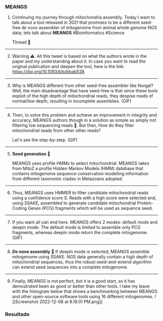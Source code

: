### MEANGS

1. Continuing my journey through mitochondria assembly. Today I want to talk about a tool released in 2021 that promises to be a different seed-free *de novo* assembler of mitogenome from animal whole genome NGS data; lets talk about **MEANGS** #Bioinformatics #Science 
	
	Thread 🧵
---
2.  Warning ⚠️: All this tweet is based on what the authors wrote in the paper and my understanding about it. In case you want to read the original publication and deepen the tool, here is the link: https://doi.org/10.1093/bib/bbab538
 ----
3. Why is MEANGS different from other seed-free assembler like Norgal? Well, the main disadvantage that have seed-free is that since these tools exploit of the high depth of mitochondrial reads, they despise reads of normal/low depth, resulting in incomplete assemblies. (GIF)
----
4. Then, to solve this problem and achieve an improvement in integrity and accuracy, MEANGS authors though in a solution as simple as simply not filtering low sequencing reads 🥴. But then,  How do they filter mitochondrial reads from other other reads? 
	
	Let's see the step-by-step. (GIF)
----
5.  **Seed generation** 🫘 

	MEANGS uses profile HMMs to select mitochondrial. MEANGS takes from MitoZ a profile Hidden Markov Models (HMM) database that contains mitogenome sequence conservation modelling information from different taxonomic clades in Metazoans adopted.
----
6. Thus, MEANGS uses HMMER to filter candidate mitochondrial reads using a confidence score S. Reads with a high score were selected and, using SSAKE, assembled to generate candidate mitochondrial Protein-Coding Genes (PCG) fragments which will be used as sequence seed.
----
7. If you want all can end here. MEANGS offers 2 modes: default mode and deepin mode. The default mode is limited to assemble only PCG fragments, whereas deepin mode return the complete mitogenome. (GIF)
----
8.  ***De novo* assembly** 🧬
	If deepin mode is selected, MEANGS assemble mitogenome using SSAKE. NGS data generally contain a high depth of mitochondrial sequences, thus the robust seed-and-extend algorithm can extend seed sequences into a complete mitogenome.
----
9.  Finally, MEANGS is not perfect, but it is a good start, as it has demostrated been as good or better than other tools. I take my leave with the histogram below that shows a benchmarking between MEANGS and other open-source software tools using 16 different mitogenomes.
![[Screenshot 2022-12-08 at 8.19.01 PM.png]]
### Resultado
